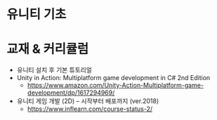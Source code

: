 # 유니티 기초

# 교재 & 커리큘럼
* 유니티 설치 후 기본 튜토리얼
* Unity in Action: Multiplatform game development in C# 2nd Edition 
  - https://www.amazon.com/Unity-Action-Multiplatform-game-development/dp/1617294969/
* 유니티 게임 개발 (2D) – 시작부터 배포까지 (ver.2018)
  - https://www.inflearn.com/course-status-2/

